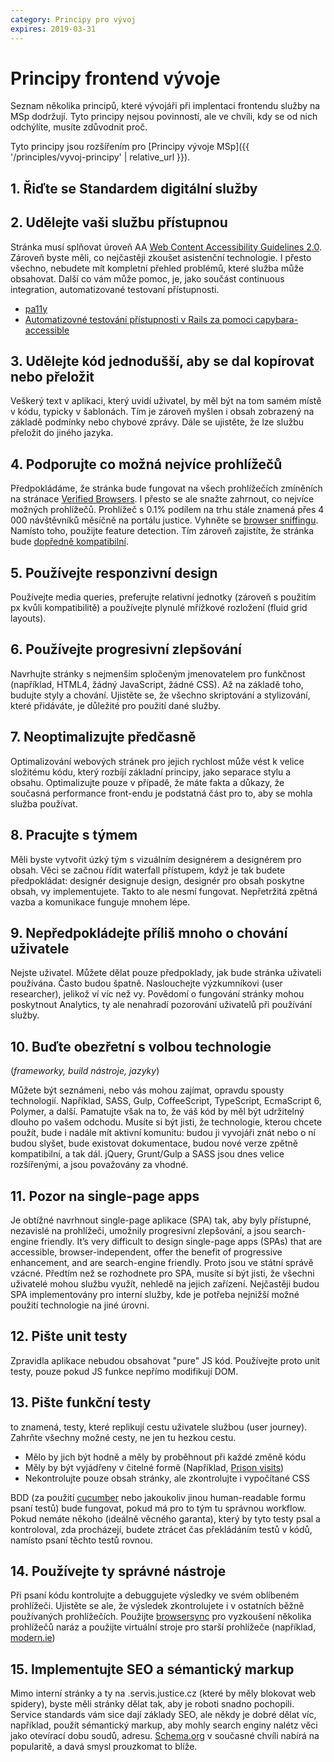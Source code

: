 ```yaml
---
category: Principy pro vývoj
expires: 2019-03-31
---
```


# Principy frontend vývoje

Seznam několika principů, které vývojáři při implentaci frontendu služby na MSp dodržují. Tyto principy nejsou povinností, ale ve chvíli, kdy se od nich odchýlíte, musíte zdůvodnit proč.

Tyto principy jsou rozšířením pro [Principy vývoje MSp]({{ '/principles/vyvoj-principy' | relative_url }}).

## 1. Řiďte se Standardem digitální služby

## 2. Udělejte vaši službu přístupnou
Stránka musí splňovat úroveň AA [Web Content Accessibility Guidelines 2.0](https://www.w3.org/WAI/intro/wcag). Zároveň byste měli, co nejčastěji zkoušet asistenční technologie. I přesto všechno, nebudete mít kompletní přehled problémů, které služba může obsahovat. Další co vám může pomoc, je, jako součást continuous integration, automatizované testovaní přístupnosti.

- [pa11y](https://github.com/springernature/pa11y)
- [Automatizovné testování přístupnosti v Rails za pomoci capybara-accessible](https://content.pivotal.io/blog/automated-accessibility-testing-in-rails-with-capybara-accessible)


## 3. Udělejte kód jednodušší, aby se dal kopírovat nebo přeložit
Veškerý text v aplikaci, který uvidí uživatel, by měl být na tom samém místě v kódu, typicky v šablonách. Tím je zároveň myšlen i obsah zobrazený na základě podmínky nebo chybové zprávy. Dále se ujistěte, že lze službu přeložit do jiného jazyka.

## 4. Podporujte co možná nejvíce prohlížečů
Předpokládáme, že stránka bude fungovat na všech prohlížečích zmíněních na stránace [Verified Browsers](https://www.gov.uk/service-manual/user-centred-design/browsers-and-devices.html#verified-browsers). I přesto se ale snažte zahrnout, co nejvíce možných prohlížečů. Prohlížeč s 0.1% podílem na trhu stále znamená přes 4 000 návštěvníků měsíčně na portálu justice. Vyhněte se [browser sniffingu](http://www.sitepoint.com/why-browser-sniffing-stinks/). Namísto toho, použijte feature detection. Tím zároveň zajistíte, že stránka bude [dopředně kompatibilní](https://cs.wikipedia.org/wiki/Dopředná_kompatibilita).

## 5. Používejte responzivní design
Používejte media queries, preferujte relativní jednotky (zároveň s použitím px kvůli kompatibilitě) a používejte plynulé mřížkové rozložení (fluid grid layouts).

## 6. Používejte progresivní zlepšování
Navrhujte stránky s nejmenším spločeným jmenovatelem pro funkčnost (například, HTML4, žádný JavaScript, žádné CSS). Až na základě toho, budujte styly a chování. Ujistěte se, že všechno skriptování a stylizování, které přidáváte, je důležité pro použití dané služby.

## 7. Neoptimalizujte předčasně
Optimalizování webových stránek pro jejich rychlost může vést k velice složitému kódu, který rozbíjí základní principy, jako separace stylu a obsahu. Optimalizujte pouze v případě, že máte fakta a důkazy, že současná performance front-endu je podstatná část pro to, aby se mohla služba používat.

## 8. Pracujte s týmem
Měli byste vytvořit úzký tým s vizuálním designérem a designérem pro obsah. Věci se začnou řídit waterfall přístupem, když je tak budete předpokládat: designér designuje design, designér pro obsah poskytne obsah, vy implementujete. Takto to ale nesmí fungovat. Nepřetržitá zpětná vazba a komunikace funguje mnohem lépe.

## 9. Nepředpokládejte příliš mnoho o chování uživatele
Nejste uživatel. Můžete dělat pouze předpoklady, jak bude stránka uživateli používána. Často budou špatně. Naslouchejte výzkumníkovi (user researcher), jelikož ví víc než vy. Povědomí o fungování stránky mohou poskytnout Analytics, ty ale nenahradí pozorování uživatelů při používání služby.

## 10. Buďte obezřetní s volbou technologie
(<i>frameworky, build nástroje, jazyky</i>)

Můžete být seznámeni, nebo vás mohou zajímat, opravdu spousty technologií. Například, SASS, Gulp, CoffeeScript, TypeScript, EcmaScript 6, Polymer, a další. Pamatujte však na to, že váš kód by měl být udržitelný dlouho po vašem odchodu. Musíte si být jisti, že technologie, kterou chcete použít, bude i nadále mít aktivní komunitu: budou ji vyvojáři znát nebo o ní budou slyšet, bude existovat dokumentace, budou nové verze zpětně kompatibilní, a tak dál. jQuery, Grunt/Gulp a SASS jsou dnes velice rozšířenými, a jsou považovány za vhodné.

## 11. Pozor na single-page apps
Je obtížné navrhnout single-page aplikace (SPA) tak, aby byly přístupné, nezavislé na prohlížeči, umožnily progresivní zlepšování, a jsou search-engine friendly. It’s very difficult to design single-page apps (SPAs) that are accessible,
browser-independent, offer the benefit of progressive enhancement, and are
search-engine friendly. Proto jsou ve státní správě vzácné. Předtím než se rozhodnete pro SPA, musíte si být jisti, že všechni uživatelé mohou službu využít, nehledě na jejich zařízení. Nejčastěji budou SPA implementovány pro interní služby, kde je potřeba nejnižší možné použití technologie na jiné úrovni.

## 12. Pište unit testy
Zpravidla aplikace nebudou obsahovat "pure" JS kód. Používejte proto unit testy, pouze pokud JS funkce nepřímo modifikují DOM.

## 13. Pište funkční testy
to znamená, testy, které replikují cestu uživatele službou (user journey). Zahrňte všechny možné cesty, ne jen tu hezkou cestu.

- Mělo by jich být hodně a měly by proběhnout při každé změně kódu
- Měly by být vyjádřeny v čitelné formě (Například, [Prison visits](https://github.com/ministryofjustice/prison-visits/blob/master/spec/features/unexpected_journey_spec.rb#L56))
- Nekontrolujte pouze obsah stránky, ale zkontrolujte i vypočítané CSS

BDD (za použití [cucumber](https://cucumber.io/) nebo jakoukoliv jinou human-readable formu psaní testů) bude fungovat, pokud má pro to tým tu správnou workflow. Pokud nemáte někoho (ideálně věcného garanta), který by tyto testy psal a kontroloval, zda procházejí, budete ztrácet čas překládáním testů v kódů, namísto psaní těchto testů rovnou.

## 14. Používejte ty správné nástroje
Při psaní kódu kontrolujte a debuggujete výsledky ve svém oblíbeném prohlížeči. Ujistěte se ale, že výsledek zkontrolujete i v ostatních běžně používaných prohlížečích. Použijte [browsersync](https://www.browsersync.io/)
pro vyzkoušení několika prohlížečů naráz a použijte virtuální stroje pro starší prohlížeče (například, [modern.ie](https://dev.windows.com/en-us/microsoft-edge/tools/vms/))

## 15. Implementujte SEO a sémantický markup
Mimo interní stránky a ty na .servis.justice.cz (které by měly blokovat web spidery), byste měli stránky dělat tak, aby je roboti snadno pochopili. Service standards vám sice dají základy SEO, ale někdy je dobré dělat víc, například, použít sémantický markup, aby mohly search enginy nalétz věci jako otevírací dobu soudů, adresu. [Schema.org](https://schema.org/) v současné chvíli nabírá na popularitě, a davá smysl prouzkomat to blíže.